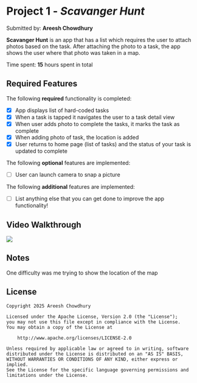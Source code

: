 # Project 1 - *Scavanger Hunt*

Submitted by: **Areesh Chowdhury**

**Scavanger Hunt** is an app that has a list which requires the user to attach photos based on the task. After attaching the photo to a task, the app shows the user where that photo was taken in a map.

Time spent: **15** hours spent in total

## Required Features

The following **required** functionality is completed:

- [x] App displays list of hard-coded tasks
- [x] When a task is tapped it navigates the user to a task detail view
- [x] When user adds photo to complete the tasks, it marks the task as complete
- [x] When adding photo of task, the location is added
- [x] User returns to home page (list of tasks) and the status of your task is updated to complete
 
The following **optional** features are implemented:

- [ ] User can launch camera to snap a picture	

The following **additional** features are implemented:

- [ ] List anything else that you can get done to improve the app functionality!

## Video Walkthrough


<div>
    <a href="https://s4.ezgif.com/tmp/ezgif-47926def33193f.gif">
    </a>
    <a href="https://s4.ezgif.com/tmp/ezgif-47926def33193f.gif">
      <img style="max-width:300px;" src="https://s4.ezgif.com/tmp/ezgif-47926def33193f.gif">
    </a>
  </div>

## Notes

One difficulty was me trying to show the location of the map

## License

    Copyright 2025 Areesh Chowdhury

    Licensed under the Apache License, Version 2.0 (the "License");
    you may not use this file except in compliance with the License.
    You may obtain a copy of the License at

        http://www.apache.org/licenses/LICENSE-2.0

    Unless required by applicable law or agreed to in writing, software
    distributed under the License is distributed on an "AS IS" BASIS,
    WITHOUT WARRANTIES OR CONDITIONS OF ANY KIND, either express or implied.
    See the License for the specific language governing permissions and
    limitations under the License.
